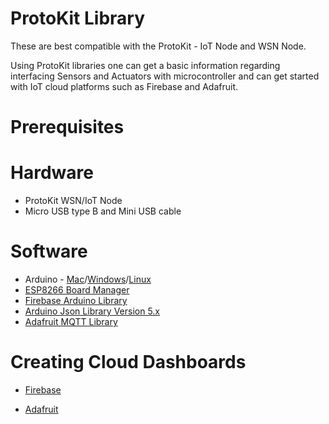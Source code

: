 # ProtoKit Library
These are best compatible with the ProtoKit - IoT Node and WSN Node.

Using ProtoKit libraries one can get a basic information regarding interfacing Sensors and Actuators with microcontroller and can get started with IoT cloud platforms such as Firebase and Adafruit.

# Prerequisites
# Hardware
- ProtoKit WSN/IoT Node
- Micro USB type B and Mini USB cable

# Software
- Arduino - [Mac](https://www.arduino.cc/en/Guide/MacOSX)/[Windows](https://www.arduino.cc/en/Guide/Windows)/[Linux](https://www.arduino.cc/en/Guide/Linux)
- [ESP8266 Board Manager](https://github.com/esp8266/Arduino)
- [Firebase Arduino Library](https://github.com/FirebaseExtended/firebase-arduino)
- [Arduino Json Library Version 5.x](https://github.com/bblanchon/ArduinoJson/tree/5.x)
- [Adafruit MQTT Library](https://github.com/adafruit/Adafruit_MQTT_Library)

# Creating Cloud Dashboards
- [Firebase](https://github.com/MakeatProtoGen/ProtoKit/tree/master/Firebase/README.md) 

- [Adafruit](https://github.com/MakeatProtoGen/ProtoKit/tree/master/AdaFruit_Mqtt_Cloud/README.md) 
